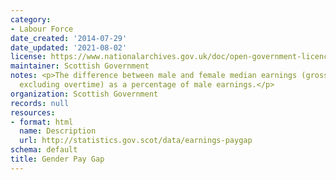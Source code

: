 ```yaml
---
category:
- Labour Force
date_created: '2014-07-29'
date_updated: '2021-08-02'
license: https://www.nationalarchives.gov.uk/doc/open-government-licence/version/3/
maintainer: Scottish Government
notes: <p>The difference between male and female median earnings (gross hourly earnings
  excluding overtime) as a percentage of male earnings.</p>
organization: Scottish Government
records: null
resources:
- format: html
  name: Description
  url: http://statistics.gov.scot/data/earnings-paygap
schema: default
title: Gender Pay Gap
---
```

